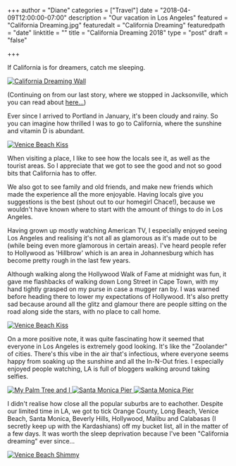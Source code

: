 +++
author = "Diane"
categories = ["Travel"]
date = "2018-04-09T12:00:00-07:00"
description = "Our vacation in Los Angeles"
featured = "California Dreaming.jpg"
featuredalt = "California Dreaming"
featuredpath = "date"
linktitle = ""
title = "California Dreaming 2018"
type = "post"
draft = "false"

+++

If California is for dreamers, catch me sleeping.

<a class="image featured" href="/img/2018/04/California Dreaming.jpg" data-fancybox="group" data-caption="California Dreaming Wall">
  <img src="/img/2018/04/California Dreaming.jpg" alt="California Dreaming Wall"/>
</a>

(Continuing on from our last story, where we stopped in Jacksonville, which you can read about <a href="http://hellohaileys.com/blog/2018/04/04-road_trip_through_oregon/">here...</a>)

Ever since I arrived to Portland in January, it's been cloudy and rainy. So you can imagine how thrilled I was to go to California, where the sunshine and vitamin D is abundant.

<a class="image featured" href="/img/2018/04/Cheek kiss.jpg" data-fancybox="group" data-caption="Venice Beach Kiss">
  <img src="/img/2018/04/Cheek kiss.jpg" alt="Venice Beach Kiss"/>
</a>

When visiting a place, I like to see how the locals see it, as well as the tourist areas. So I appreciate that we got to see the good and not so good bits that California has to offer.

We also got to see family and old friends, and make new friends which made the experience all the more enjoyable. Having locals give you suggestions is the best (shout out to our homegirl Chace!), because we wouldn't have known where to start with the amount of things to do in Los Angeles.

Having grown up mostly watching American TV, I especially enjoyed seeing Los Angeles and realising it's not all as glamorous as it's made out to be (while being even more glamorous in certain areas). I've heard people refer to Hollywood as 'Hillbrow' which is an area in Johannesburg which has become pretty rough in the last few years.

Although walking along the Hollywood Walk of Fame at midnight was fun, it gave me flashbacks of walking down Long Street in Cape Town, with my hand tightly grasped on my purse in case a mugger ran by. I was warned before heading there to lower my expectations of Hollywood. It's also pretty sad because around all the glitz and glamour there are people sitting on the road along side the stars, with no place to call home.

<a class="image featured" href="/img/2018/04/Blue eyes-min.jpeg" data-fancybox="group" data-caption="Venice Beach Kiss">
  <img src="/img/2018/04/Blue eyes-min.jpeg" alt="Venice Beach Kiss"/>
</a>

On a more positive note, it was quite fascinating how it seemed that everyone in Los Angeles is extremely good looking. It's like the "Zoolander" of cities. There's this vibe in the air that's infectious, where everyone seems happy from soaking up the sunshine and all the In-N-Out fries. I especially enjoyed people watching, LA is full of bloggers walking around taking selfies.

<a class="image featured" href="/img/2018/04/My palm tree and I-min.jpg" data-fancybox="group" data-caption="My Palm Tree and I">
  <img src="/img/2018/04/My palm tree and I-min.jpg" alt="My Palm Tree and I"/>
</a>
<a class="image featured" href="/img/2018/04/Santa Monica-min.jpg" data-fancybox="group" data-caption="Santa Monica Pier">
  <img src="/img/2018/04/Santa Monica-min.jpg" alt="Santa Monica Pier"/>
</a>
<a class="image featured" href="/img/2018/04/Santa Monica Pier-min.jpg" data-fancybox="group" data-caption="Santa Monica Pier">
  <img src="/img/2018/04/Santa Monica Pier-min.jpg" alt="Santa Monica Pier"/>
</a>

I didn't realise how close all the popular suburbs are to eachother. Despite our limited time in LA, we got to tick Orange County, Long Beach, Venice Beach, Santa Monica, Beverly Hills, Hollywood, Malibu and Calabasas (I secretly keep up with the Kardashians) off my bucket list, all in the matter of a few days. It was worth the sleep deprivation because I've been "California dreaming" ever since...

<a class="image featured" href="/img/2018/04/Venice beach shimmy-min.jpg" data-fancybox="group" data-caption="Venice Beach Shimmy">
  <img src="/img/2018/04/Venice beach shimmy-min.jpg" alt="Venice Beach Shimmy"/>
</a>
